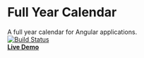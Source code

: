 # Full Year Calendar
A full year calendar for Angular applications. <br>
[![Build Status](https://travis-ci.org/avraampiperidis/ng-fullyearcalendar.svg?branch=dev)](https://travis-ci.org/avraampiperidis/ng-fullyearcalendar)
<br>
<b>[Live Demo](https://avraampiperidis.github.io/ng-fullyearcalendar/docs/) </b>
